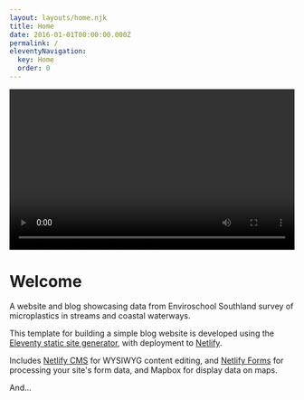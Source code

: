 ```yaml
---
layout: layouts/home.njk
title: Home
date: 2016-01-01T00:00:00.000Z
permalink: /
eleventyNavigation:
  key: Home
  order: 0
---
```


<style>
  .videoWrapper {
    position: relative;
    padding-bottom: 56.25%; /* 16:9 */
    height: 0;
  }
  .videoWrapper video {
    position: absolute;
    top: 0;
    left: 0;
    width: 100%;
    height: 100%;
  }
  main {
    padding: 0;
  }
</style>

<div class="videoWrapper">
  <video width="560" height="349" autoplay loop controls>
    <source src="https://res.cloudinary.com/dnf1xnzg3/video/upload/v1622422786/grid_solo_REPEAT-2-TIMES_ybuvp3.mp4" type="video/mp4">
  Sorry! Your browser does not support the video tag.
  </video>
</div>

# Welcome

A website and blog showcasing data from Enviroschool Southland survey of microplastics in streams and coastal waterways.

This template for building a simple blog website is developed using the [Eleventy static site generator](https://www.11ty.io), with deployment to [Netlify](https://www.netlify.com).

Includes [Netlify CMS](https://www.netlifycms.org) for WYSIWYG content editing, and [Netlify Forms](https://www.netlify.com/docs/form-handling) for processing your site's form data, and Mapbox for display data on maps.

And...

